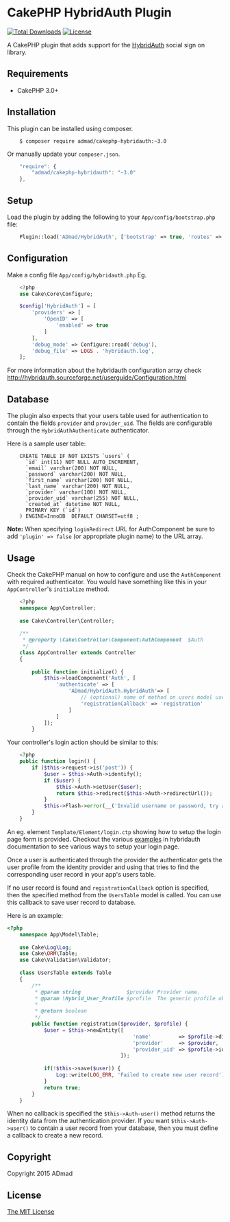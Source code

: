 CakePHP HybridAuth Plugin
=========================

[![Total Downloads](https://poser.pugx.org/admad/cakephp-hybridauth/downloads.svg)](https://packagist.org/packages/admad/cakephp-hybridauth.png)
[![License](https://poser.pugx.org/admad/cakephp-hybridauth/license.svg)](https://packagist.org/packages/admad/cakephp-hybridauth)

A CakePHP plugin that adds support for the [HybridAuth](http://hybridauth.sourceforge.net/) social sign on library.

Requirements
------------

* CakePHP 3.0+

Installation
------------

This plugin can be installed using composer.

```
    $ composer require admad/cakephp-hybridauth:~3.0
```

Or manually update your `composer.json`.

```JavaScript
    "require": {
        "admad/cakephp-hybridauth": "~3.0"
    },
```

Setup
-----

Load the plugin by adding the following to your `App/config/bootstrap.php` file:

```PHP
    Plugin::load('ADmad/HybridAuth', ['bootstrap' => true, 'routes' => true]);
```

Configuration
-------------

Make a config file `App/config/hybridauth.php`
Eg.

```PHP
	<?php
	use Cake\Core\Configure;

	$config['HybridAuth'] = [
		'providers' => [
			'OpenID' => [
				'enabled' => true
			]
		],
		'debug_mode' => Configure::read('debug'),
		'debug_file' => LOGS . 'hybridauth.log',
	];
```

For more information about the hybridauth configuration array check
http://hybridauth.sourceforge.net/userguide/Configuration.html

Database
--------

The plugin also expects that your users table used for authentication to contain
the fields `provider` and `provider_uid`. The fields are configurable through the
`HybridAuthAuthenticate` authenticator.

Here is a sample user table:

```MySQL
    CREATE TABLE IF NOT EXISTS `users` (
      `id` int(11) NOT NULL AUTO_INCREMENT,
      `email` varchar(200) NOT NULL,
      `password` varchar(200) NOT NULL,
      `first_name` varchar(200) NOT NULL,
      `last_name` varchar(200) NOT NULL,
      `provider` varchar(100) NOT NULL,
      `provider_uid` varchar(255) NOT NULL,
      `created_at` datetime NOT NULL,
      PRIMARY KEY (`id`)
    ) ENGINE=InnoDB  DEFAULT CHARSET=utf8 ;
```

__Note:__ When specifying `loginRedirect` URL for AuthComponent be sure to add
`'plugin' => false` (or appropriate plugin name) to the URL array.

Usage
-----
Check the CakePHP manual on how to configure and use the `AuthComponent` with
required authenticator. You would have something like this in your `AppController`'s `initialize` method.

```PHP
    <?php
    namespace App\Controller;
    
    use Cake\Controller\Controller;
    
    /**
     * @property \Cake\Controller\Component\AuthComponent  $Auth
     */
    class AppController extends Controller
    {
    
        public function initialize() {
            $this->loadComponent('Auth', [
                'authenticate' => [
                    'ADmad/HybridAuth.HybridAuth'=> [
                        // (optional) name of method on users model used to create new records.
                        'registrationCallback' => 'registration' 
                    ]
                ]
            ]);
        }
```        

Your controller's login action should be similar to this:

```PHP
	<?php
	public function login() {
		if ($this->request->is('post')) {
			$user = $this->Auth->identify();
			if ($user) {
				$this->Auth->setUser($user);
				return $this->redirect($this->Auth->redirectUrl());
			}
			$this->Flash->error(__('Invalid username or password, try again'));
		}
	}
```	

An eg. element `Template/Element/login.ctp` showing how to setup the login page
form is provided. Checkout the various
[examples](http://hybridauth.sourceforge.net/userguide/Examples_and_Demos.html)
in hybridauth documentation to see various ways to setup your login page.

Once a user is authenticated through the provider the authenticator gets the user
profile from the identity provider and using that tries to find the corresponding
user record in your app's users table.

If no user record is found and `registrationCallback` option is specified, then 
the specified method from the `UsersTable` model is called. You can use this callback to
save user record to database.

Here is an example:

```PHP
<?php
    namespace App\Model\Table;
    
    use Cake\Log\Log;
    use Cake\ORM\Table;
    use Cake\Validation\Validator;
    
    class UsersTable extends Table
    {
        /**
         * @param string               $provider Provider name.
         * @param \Hybrid_User_Profile $profile  The generic profile object.
         *
         * @return boolean
         */
        public function registration($provider, $profile) {
            $user = $this->newEntity([
                                         'name'         => $profile->displayName,
                                         'provider'     => $provider,
                                         'provider_uid' => $profile->identifier
                                     ]);
    
            if(!$this->save($user)) {
                Log::write(LOG_ERR, 'Failed to create new user record');
            }
            return true;
        }
    }
```

When no callback is specified the `$this->Auth-user()` method returns the identity data from the authentication provider.
If you want `$this->Auth->user()` to contain a user record from your database, then you must define a callback to create
a new record.

Copyright
---------

Copyright 2015 ADmad

License
-------

[The MIT License](http://opensource.org/licenses/mit-license.php)

